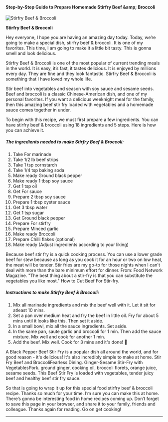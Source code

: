             

#### Step-by-Step Guide to Prepare Homemade Stirfry Beef &amp;amp; Broccoli

![Stirfry Beef &amp; Broccoli](https://img-global.cpcdn.com/recipes/54fab37bdd617cc1/751x532cq70/stirfry-beef-broccoli-recipe-main-photo.jpg)

**Stirfry Beef &amp; Broccoli**

Hey everyone, I hope you are having an amazing day today. Today, we’re going to make a special dish, stirfry beef & broccoli. It is one of my favorites. This time, I am going to make it a little bit tasty. This is gonna smell and look delicious.

Stirfry Beef & Broccoli is one of the most popular of current trending meals in the world. It is easy, it’s fast, it tastes delicious. It is enjoyed by millions every day. They are fine and they look fantastic. Stirfry Beef & Broccoli is something that I have loved my whole life.

Stir beef into vegetables and season with soy sauce and sesame seeds. Beef and broccoli is a classic Chinese-American dish, and one of my personal favorites. If you want a delicious weeknight meal for the family, then this amazing beef stir fry loaded with vegetables and a homemade sauce comes together in under.

To begin with this recipe, we must first prepare a few ingredients. You can have stirfry beef & broccoli using 18 ingredients and 5 steps. Here is how you can achieve it.

##### The ingredients needed to make Stirfry Beef & Broccoli:

1.  Take For marinade
2.  Take 1/2 lb beef strips
3.  Take 1 tsp cornstarch
4.  Take 1/4 tsp baking soda
5.  Make ready Ground black pepper
6.  Make ready 1 tbsp soy sauce
7.  Get 1 tsp oil
8.  Get For sauce
9.  Prepare 2 tbsp soy sauce
10.  Prepare 1 tbsp oyster sauce
11.  Get 3 tbsp water
12.  Get 1 tsp sugar
13.  Get Ground black pepper
14.  Prepare For stirfry
15.  Prepare Minced garlic
16.  Make ready Broccoli
17.  Prepare Chilli flakes (optional)
18.  Make ready (Adjust ingredients according to your liking)

Because beef stir fry is a quick cooking process. You can use a lower grade beef for stew because as long as you cook it for an hour or two on low heat, the meat will be tender. Stir fries are my go-to for those nights when I can't deal with more than the bare minimum effort for dinner. From: Food Network Magazine. "The best thing about a stir-fry is that you can substitute the vegetables you like most." How to Cut Beef For Stir-fry.

##### Instructions to make Stirfry Beef & Broccoli:

1.  Mix all marinade ingredients and mix the beef well with it. Let it sit for atleast 10 mins.
2.  Set a pan over medium heat and fry the beef in little oil. Fry for about 5 mins until it looks like this. Then set it aside.
3.  In a small bowl, mix all the sauce ingredients. Set aside.
4.  In the same pan, saute garlic and broccoli for 1 min. Then add the sauce mixture. Mix well and cook for another 1 min.
5.  Add the beef. Mix well. Cook for 3 mins and it's done! 🙂

A Black Pepper Beef Stir Fry is a popular dish all around the world, and for good reason - it's delicious! It's also incredibly simple to make at home. Stir Fry Beef and BroccoliFearless Dining. Ginger-Sesame Stir-Fry with VegetablesPork. ground ginger, cooking oil, broccoli florets, orange juice, sesame seeds. This Beef Stir Fry is loaded with vegetables, tender juicy beef and healthy beef stir fry sauce.

So that is going to wrap it up for this special food stirfry beef & broccoli recipe. Thanks so much for your time. I’m sure you can make this at home. There’s gonna be interesting food in home recipes coming up. Don’t forget to save this page in your browser, and share it to your family, friends and colleague. Thanks again for reading. Go on get cooking!

* * *